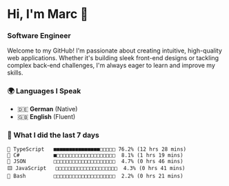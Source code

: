 # Hi, I'm Marc 👋 
### Software Engineer

Welcome to my GitHub! I'm passionate about creating intuitive, high-quality web applications. Whether it's building sleek front-end designs or tackling complex back-end challenges, I'm always eager to learn and improve my skills.  

### 🌍 Languages I Speak  
- 🇩🇪 **German** (Native)  
- 🇬🇧 **English** (Fluent)

### 🤯 What I did the last 7 days

```
🔷 TypeScript   ■■■■■■■■■■■■■■■□□□□□ 76.2% (12 hrs 28 mins)
🔷 C#           ■□□□□□□□□□□□□□□□□□□□  8.1% (1 hrs 19 mins)
📄 JSON         □□□□□□□□□□□□□□□□□□□□  4.7% (0 hrs 46 mins)
🟨 JavaScript   □□□□□□□□□□□□□□□□□□□□  4.3% (0 hrs 41 mins)
📄 Bash         □□□□□□□□□□□□□□□□□□□□  2.2% (0 hrs 21 mins)
```